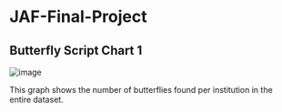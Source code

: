 # JAF-Final-Project

## Butterfly Script Chart 1
![image](https://user-images.githubusercontent.com/98784364/167743735-712f8366-032b-49a4-b2d2-f2d8bd4395d4.png)

This graph shows the number of butterflies found per institution in the entire dataset.
